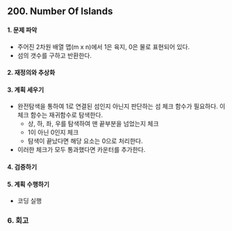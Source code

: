 ## 200. Number Of Islands
#### 1. 문제 파악
- 주어진 2차원 배열 맵(m x n)에서 1은 육지, 0은 물로 표현되어 있다.
- 섬의 갯수를 구하고 반환한다.
#### 2. 재정의와 추상화
#### 3. 계획 세우기
- 완전탐색을 통하여 1로 연결된 섬인지 아닌지 판단하는 섬 체크 함수가 필요하다. 이 체크 함수는 재귀함수로 탐색한다.
  - 상, 하, 좌, 우를 탐색하여 맨 끝부분을 넘었는지 체크
  - 1이 아닌 0인지 체크
  - 탐색이 끝났다면 해당 요소는 0으로 처리한다.
- 이러한 체크가 모두 통과했다면 카운터를 추가한다.
#### 4. 검증하기
#### 5. 계획 수행하기
- 코딩 실행

### 6. 회고
